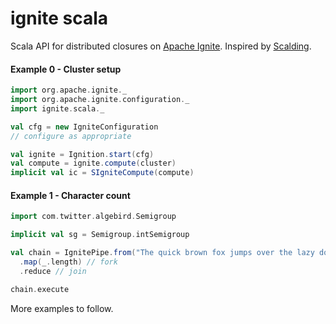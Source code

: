 # ignite scala

Scala API for distributed closures on [Apache Ignite](https://ignite.incubator.apache.org/). Inspired by [Scalding](https://github.com/twitter/scalding/).

#### Example 0 - Cluster setup
```scala
import org.apache.ignite._
import org.apache.ignite.configuration._
import ignite.scala._

val cfg = new IgniteConfiguration
// configure as appropriate

val ignite = Ignition.start(cfg)
val compute = ignite.compute(cluster)
implicit val ic = SIgniteCompute(compute)
```
#### Example 1 - Character count
```scala
import com.twitter.algebird.Semigroup

implicit val sg = Semigroup.intSemigroup

val chain = IgnitePipe.from("The quick brown fox jumps over the lazy dog.".split(" "))
  .map(_.length) // fork
  .reduce // join

chain.execute
```
More examples to follow.
